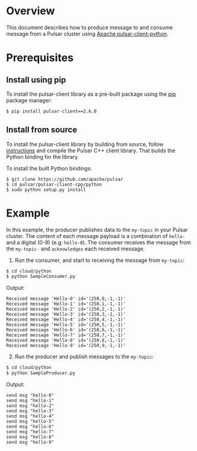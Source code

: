 # Overview

This document describes how to produce message to and consume message from a Pulsar cluster using [Apache pulsar-client-python](https://github.com/apache/pulsar/tree/master/pulsar-client-cpp/python).

# Prerequisites

## Install using pip

To install the pulsar-client library as a pre-built package using the [pip](https://pip.pypa.io/en/stable/) package manager:

```bash
$ pip install pulsar-client==2.6.0
```

## Install from source

To install the pulsar-client library by building from source, follow [instructions](https://pulsar.apache.org/docs/en/client-libraries-cpp#compilation) and compile the Pulsar C++ client library. That builds the Python binding for the library.

To install the built Python bindings:

```shell script
$ git clone https://github.com/apache/pulsar
$ cd pulsar/pulsar-client-cpp/python
$ sudo python setup.py install
```

# Example

In this example, the producer publishes data to the `my-topic` in your Pulsar cluster.
The content of each message payload is a combination of `hello-` and a digital (0-9) (e.g: `hello-0`).
The consumer receives the message from the `my-topic-` and `acknowledges` each received message.

1. Run the consumer, and start to receiving the message from `my-topic`:

```bash
$ cd cloud/python
$ python SampleConsumer.py
```

Output:

```text
Received message 'Hello-0' id='(250,0,-1,-1)'
Received message 'Hello-1' id='(250,1,-1,-1)'
Received message 'Hello-2' id='(250,2,-1,-1)'
Received message 'Hello-3' id='(250,3,-1,-1)'
Received message 'Hello-4' id='(250,4,-1,-1)'
Received message 'Hello-5' id='(250,5,-1,-1)'
Received message 'Hello-6' id='(250,6,-1,-1)'
Received message 'Hello-7' id='(250,7,-1,-1)'
Received message 'Hello-8' id='(250,8,-1,-1)'
Received message 'Hello-9' id='(250,9,-1,-1)'
```

2. Run the producer and publish messages to the `my-topic`:

```bash
$ cd cloud/python
$ python SampleProducer.py
```

Output:

```text
send msg "hello-0"
send msg "hello-1"
send msg "hello-2"
send msg "hello-3"
send msg "hello-4"
send msg "hello-5"
send msg "hello-6"
send msg "hello-7"
send msg "hello-8"
send msg "hello-9"
```
